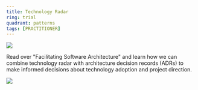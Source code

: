 ```yaml
---
title: Technology Radar
ring: trial
quadrant: patterns
tags: [PRACTITIONER]
---
```


[![](https://img.shields.io/badge/facilitating%20software%20architecture-0c7cba?logo=gitbook&logoColor=000&style=flat)](https://learning.oreilly.com/library/view/facilitating-software-architecture/9781098151850/)

Read over "Facilitating Software Architecture" and learn how we can combine technology radar with architecture decision records (ADRs) to make informed decisions about technology adoption and project direction.

![](/img/2024-03-22/radar.png)